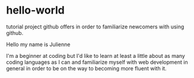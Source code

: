 # hello-world
tutorial project github offers in order to familiarize newcomers with using github.

Hello my name is Julienne

I'm a beginner at coding but I'd like to learn at least a little about as many coding languages as I can and familiarize myself with web development in general in order to be on the way to becoming more fluent with it.
